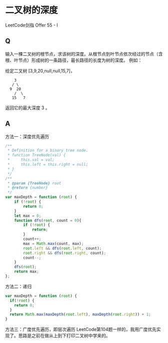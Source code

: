 # 二叉树的深度
LeetCode剑指 Offer 55 - I

## Q
输入一棵二叉树的根节点，求该树的深度。从根节点到叶节点依次经过的节点（含根、叶节点）形成树的一条路径，最长路径的长度为树的深度。
例如：

给定二叉树 [3,9,20,null,null,15,7]，
```
    3
   / \
  9  20
    /  \
   15   7
```
返回它的最大深度 3 。

## A
方法一：深度优先遍历
``` javascript
/**
 * Definition for a binary tree node.
 * function TreeNode(val) {
 *     this.val = val;
 *     this.left = this.right = null;
 * }
 */
/**
 * @param {TreeNode} root
 * @return {number}
 */
var maxDepth = function (root) {
    if (!root) {
        return 0;
    }
    let max = 0;
    function dfs(root, count = 0){
        if (!root) {
            return;
        }
        count++;
        max = Math.max(count, max);
        root.left && dfs(root.left, count);
        root.right && dfs(root.right, count);
        count--;
    }
    dfs(root);
    return max;
};
```

方法二：递归
``` javascript
var maxDepth = function (root) {
  if(!root) {
    return 0;
  }
  return Math.max(maxDepth(root.left), maxDepth(root.right)) + 1;
}
```
方法三：广度优先遍历，即层次遍历
LeetCode第104题一样的，我用广度优先实现了。思路是之前在做从上到下打印二叉树中学来的。